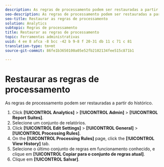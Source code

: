 ```yaml
---
description: As regras de processamento podem ser restauradas a partir do histórico.
seo-description: As regras de processamento podem ser restauradas a partir do histórico.
seo-title: Restaurar as regras de processamento
solution: Analytics
subtopic: Regras de processamento
title: Restaurar as regras de processamento
topic: Ferramentas administrativas
uuid: 4 ee 8 afca -8 bcc -42 b 9-8 f 20-31 db 11 c 71 c 81
translation-type: tm+mt
source-git-commit: 86fe1b3650100a05e52fb2102134fee515c871b1

---
```



# Restaurar as regras de processamento

As regras de processamento podem ser restauradas a partir do histórico.

1. Click **[!UICONTROL Analytics]** &gt; **[!UICONTROL Admin]** &gt; **[!UICONTROL Report Suites]**.
1. Selecione um conjunto de relatórios.
1. Click **[!UICONTROL Edit Settings]** &gt; **[!UICONTROL General]** &gt; **[!UICONTROL Processing Rules]**.
1. On the **[!UICONTROL Processing Rules]** page, click the **[!UICONTROL View History]** tab.
1. Selecione o último conjunto de regras em funcionamento conhecido, e clique em **[!UICONTROL Copiar para o conjunto de regras atual]**.
1. Clique em **[!UICONTROL Salvar]**.
